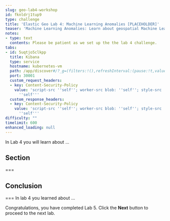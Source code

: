 ```yaml
---
slug: geo-lab4-workshop
id: fknldrj1tup9
type: challenge
title: 'Elastic Geo Lab 4: Machine Learning Anomalies [PLACEHOLDER]'
teaser: 'Machine Learning Anomalies: Learn about geospatial Machine Learning anomalies.'
notes:
- type: text
  contents: Please be patient as we set up the the lab 4 challenge.
tabs:
- id: 5uqtjo5clkpp
  title: Kibana
  type: service
  hostname: kubernetes-vm
  path: /app/discover#/?_g=(filters:!(),refreshInterval:(pause:!t,value:60000),time:(from:now-48h,to:now))&_a=(columns:!(),dataSource:(dataViewId:trimet-geo-workshop-data,type:dataView),filters:!(),interval:auto,query:(language:kuery,query:''),sort:!(!('@timestamp',desc)))
  port: 30001
  custom_request_headers:
  - key: Content-Security-Policy
    value: 'script-src ''self''; worker-src blob: ''self''; style-src ''unsafe-inline''
      ''self'''
  custom_response_headers:
  - key: Content-Security-Policy
    value: 'script-src ''self''; worker-src blob: ''self''; style-src ''unsafe-inline''
      ''self'''
difficulty: ""
timelimit: 600
enhanced_loading: null
---
```

In Lab 4 you will learn about ...

## Section
===

## Conclusion
===
In lab 4 you learned about ...

Congratulations, you have completed Lab 5. Click the **Next** button to proceed to the next lab.
